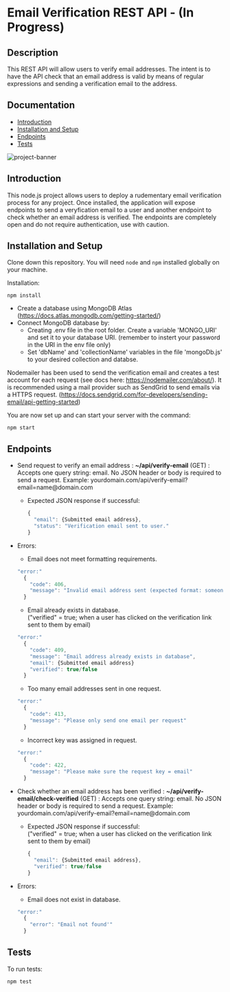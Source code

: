 # Email Verification REST API - (In Progress)

## Description
This REST API will allow users to verify email addresses. The intent is to have the API check that an email address is valid by means of regular expressions and sending a verification email to the address.

## Documentation
- [Introduction](#introduction)
- [Installation and Setup](#installation-and-setup)
- [Endpoints](#endpoints)
- [Tests](#tests)

![project-banner](https://user-images.githubusercontent.com/46342592/158291554-31f71c8b-5ea4-4d5a-bdd7-4c36c951fac5.png)



## Introduction
This node.js project allows users to deploy a rudementary email verification process for any project. Once installed, the application will expose endpoints to send a veryfication email to a user and another endpoint to check whether an email address is verified. The endpoints are completely open and do not require authentication, use with caution. 

## Installation and Setup

Clone down this repository. You will need `node` and `npm` installed globally on your machine.  

Installation:

`npm install`   

- Create a database using MongoDB Atlas (https://docs.atlas.mongodb.com/getting-started/)
- Connect MongoDB database by:
  - Creating .env file in the root folder. Create a variable 'MONGO_URI' and set it to your database URI. (remember to instert your password in the URI in the env file only)
  - Set 'dbName' and 'collectionName' variables in the file 'mongoDb.js' to your desired collection and databse.

Nodemailer has been used to send the verification email and creates a test account for each request (see docs here: https://nodemailer.com/about/). It is recommended using a mail provider such as SendGrid to send emails via a HTTPS request. (https://docs.sendgrid.com/for-developers/sending-email/api-getting-started)

You are now set up and can start your server with the command:

`npm start`  

## Endpoints

- Send request to verify an email address : __~/api/verify-email__ (GET) : Accepts one query string: email. No JSON header or body is required to send a request. Example: yourdomain.com/api/verify-email?email=name@domain<area>.com
  - Expected JSON response if successful:
    ```javascript
    {
      "email": {Submitted email address},
      "status": "Verification email sent to user."
    }
    ```
 
 - Errors:
    - Email does not meet formatting requirements.
    ```javascript
    "error:" 
      {
        "code": 406,
        "message": "Invalid email address sent (expected format: someone@domain.com)"
      }
    ```
    - Email already exists in database.<br/>
      ("verified" = true;  when a user has clicked on the verification link sent to them by email)
    ```javascript
    "error:" 
      {
        "code": 409,
        "message": "Email address already exists in database",
        "email": {Submitted email address}
        "verified": true/false
      }
    ```
    - Too many email addresses sent in one request.
    ```javascript
    "error:" 
      {
        "code": 413,
        "message": "Please only send one email per request"
      }
    ```
     - Incorrect key was assigned in request.
    ```javascript
    "error:" 
      {
        "code": 422,
        "message": "Please make sure the request key = email"
      }
    ```
    
  
- Check whether an email address has been verified : __~/api/verify-email/check-verified__ (GET) : Accepts one query string: email. No JSON header or body is required to send a request. Example: yourdomain.com/api/verify-email?email=name@domain<area>.com
  - Expected JSON response if successful:<br/>
    ("verified" = true; when a user has clicked on the verification link sent to them by email)
    ```javascript
    {
      "email": {Submitted email address},
      "verified": true/false
    }
    ```
    
 - Errors:
    - Email does not exist in database.
    ```javascript
    "error:" 
      {
        "error": "Email not found'"
      }
    ```
## Tests

To run tests:

`npm test`
  
